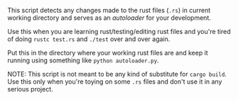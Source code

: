 This script detects any changes made to the rust files (`.rs`)
in current working directory and serves as an *autoloader* for your development.

Use this when you are learning rust/testing/editing rust files and
you're tired of doing `rustc test.rs` and `./test` over and over again.

Put this in the directory where your working rust files are and keep it running using something like `python autoloader.py`.

NOTE: This script is not meant to be any kind of substitute for `cargo build`.
Use this only when you're toying on some `.rs` files and don't use it in any serious project.
